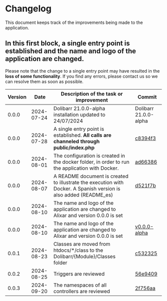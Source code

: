 # Changelog

This document keeps track of the improvements being made to the application.

## In this first block, a single entry point is established and the name and logo of the application are changed.

Please note that the change to a single entry point may have resulted in the **loss of some functionality**. If you find
any errors, please contact us so we can resolve them as soon as possible.

| Version | Date       | Description of the task or improvement                                                                            | Commit                                                                                        |
|---------|------------|-------------------------------------------------------------------------------------------------------------------|-----------------------------------------------------------------------------------------------|
| 0.0.0   | 2024-07-24 | Dolibarr 21.0.0-alpha installation updated to 24/07/2024                                                          | Dolibarr 21.0.0-alpha                                                                         |
| 0.0.0   | 2024-07-28 | A single entry point is established. **All calls are channeled through public/index.php**                         | [c8394f3](https://github.com/alxarafe/alixar/commit/c8394f3ef9ffe244bd64109bcbe565f414a72952) |
| 0.0.0   | 2024-08-01 | The configuration is created in the docker folder, in order to run the application with Docker.                   | [ad66386](https://github.com/alxarafe/alixar/commit/ad663865cb1f53b44d73e434c8650cc207dd7fdf) |
| 0.0.0   | 2024-08-07 | A README document is created to illustrate the execution with Docker. A Spanish version is also added (README_es) | [d521f7b](https://github.com/alxarafe/alixar/commit/d521f7b4a82a48e34b8ad72a556fef2c3b34319f) |
| 0.0.0   | 2024-08-10 | The name and logo of the application are changed to Alixar and version 0.0.0 is set                               | []()                                                                                          |
| 0.0.0   | 2024-08-10 | The name and logo of the application are changed to Alixar and version 0.0.0 is set                               | [v0.0.0-alpha](https://github.com/alxarafe/alixar/releases/tag/v0.0.0-alpha)                  |
| 0.0.1   | 2024-08-23 | Classes are moved from htdocs/*/class to the Dolibarr/{Module}/Classes folder                                     | [c532325](https://github.com/alxarafe/alixar/commit/c5323253affc866de3a4c2a54f44138be63b4cd6) |
| 0.0.2   | 2024-08-25 | Triggers are reviewed                                                                                             | [56e9409](https://github.com/alxarafe/alixar/commit/56e9409db663fd9944ae055cc93dd336b8e6e6a6) |
| 0.0.3   | 2024-09-20 | The namespaces of all controllers are reviewed                                                                    | [2f756aa](https://github.com/alxarafe/alixar/commit/2f756aa5af48a9317a34de93abd6598c4720c97e) |
